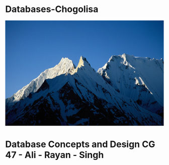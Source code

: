 # Databases-Chogolisa

![Alt text](Chogolisa.jpg)


# Database Concepts and Design CG 47 - Ali - Rayan - Singh


